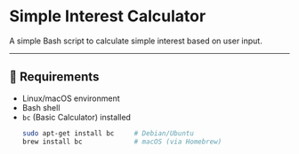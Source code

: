 # Simple Interest Calculator

A simple Bash script to calculate simple interest based on user input.

---

## 🧠 Requirements

- Linux/macOS environment
- Bash shell
- `bc` (Basic Calculator) installed  
  ```bash
  sudo apt-get install bc     # Debian/Ubuntu
  brew install bc             # macOS (via Homebrew)
